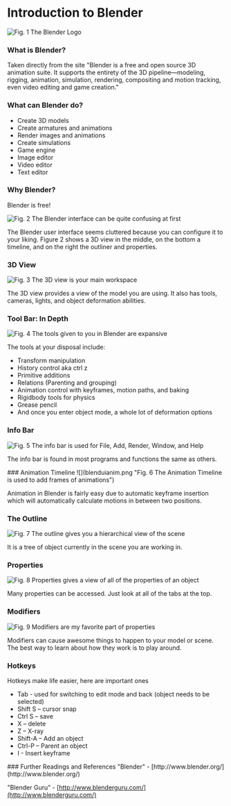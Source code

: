 # Introduction to Blender
![](blendlogo.png "Fig. 1 The Blender Logo")
<h3>What is Blender?</h3>
<p>Taken directly from the site "Blender is a free and open source 3D animation suite. It supports the entirety of the 3D pipeline—modeling, rigging, animation, simulation, rendering, compositing and motion tracking, even video editing and game creation."<p>
<h3>What can Blender do?</h3>
	<ul>
		<li>Create 3D models</li>
		<li>Create armatures and animations</li>
		<li>Render images and animations</li>
		<li>Create simulations</li>
		<li>Game engine</li>
		<li>Image editor</li>
		<li>Video editor</li>
		<li>Text editor</li>
	</ul>

<h3>Why Blender?</h3>
<p>Blender is free!</p>

![](blendui.PNG "Fig. 2 The Blender interface can be quite confusing at first")

<p>The Blender user interface seems cluttered because you can configure it to your liking. Figure 2 shows a 3D view in the middle, on the bottom a timeline, and on the right the outliner and properties.</p>

### 3D View
![](blendui3dview.png "Fig. 3 The 3D view is your main workspace")
<p>The 3D view provides a view of the model you are using. It also has tools, cameras, lights, and object deformation abilities.</p>

### Tool Bar: In Depth
![](blenduitools.png "Fig. 4 The tools given to you in Blender are expansive")
<p>The tools at your disposal include:</p>
<ul>
	<li>Transform manipulation</li>
	<li>History control aka ctrl z</li>
	<li>Primitive additions</li>
	<li>Relations (Parenting and grouping)</li>
	<li>Animation control with keyframes, motion paths, and baking</li>
	<li>Rigidbody tools for physics</li>
	<li>Grease pencil</li>
	<li>And once you enter object mode, a whole lot of deformation options</li>
</ul>

### Info Bar
![](blenduiinfo.png "Fig. 5 The info bar is used for File, Add, Render, Window, and Help")
<p>The info bar is found in most programs and functions the same as others.</p>
### Animation Timeline
![](blenduianim.png "Fig. 6 The Animation Timeline is used to add frames of animations")

Animation in Blender is fairly easy due to automatic keyframe insertion which will automatically calculate motions in between two positions. 

### The Outline
![](blenduioutline.png "Fig. 7 The outline gives you a hierarchical view of the scene")

It is a tree of object currently in the scene you are working in.

### Properties
![](blenduiprop.png "Fig. 8 Properties gives a view of all of the properties of an object")

Many properties can be accessed. Just look at all of the tabs at the top.

### Modifiers
![](blenduimod.png "Fig. 9 Modifiers are my favorite part of properties")

Modifiers can cause awesome things to happen to your model or scene. The best way to learn about how they work is to play around.

### Hotkeys

Hotkeys make life easier, here are important ones
<ul>
    <li>Tab - used for switching to edit mode and back (object needs to be selected)</li>
	<li>Shift S – cursor snap</li>
	<li>Ctrl S – save</li>
	<li>X – delete</li>
	<li>Z – X-ray</li>
	<li>Shift-A – Add an object </li>
	<li>Ctrl-P – Parent an object</li>
	<li>I - Insert keyframe</li>
</ul>
### Further Readings and References
"Blender" - [http://www.blender.org/](http://www.blender.org/)

"Blender Guru" - [http://www.blenderguru.com/](http://www.blenderguru.com/)